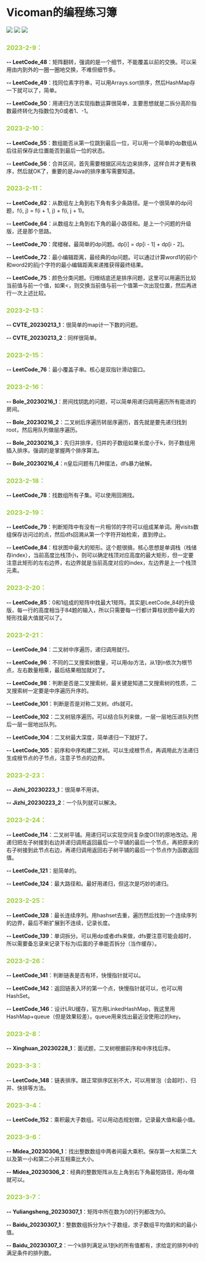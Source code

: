 # Vicoman的编程练习簿 

![](https://img.shields.io/badge/lanuage-Java-orange) ![](https://img.shields.io/badge/license-MIT-blue) ![](https://img.shields.io/badge/platform-leetcode-green)

### **<font color=YellowGreen >2023-2-9：</font>**

**-- LeetCode_48**：矩阵翻转，强调的是一个细节，不能覆盖以前的交换。可以采用由内到外的一圈一圈地交换，不难但细节多。

**-- LeetCode_49**：找同位素字符串，可以用Arrays.sort排序，然后HashMap存一下就可以了，简单。

**-- LeetCode_50**：用递归方法实现指数运算很简单，主要思想就是二拆分高阶指数最终转化为指数位为0或者1、-1。

### **<font color=YellowGreen>2023-2-10：</font>**

**-- LeetCode_55**：数组能否从第一位跳到最后一位，可以用一个简单的dp数组从后往前保存此位置能否到最后一位的状态。

**-- LeetCode_56**：合并区间，首先需要根据区间左边来排序，这样合并才更有秩序，然后就OK了，重要的是Java的排序重写需要知道。

### **<font color=YellowGreen>2023-2-11：</font>**

**-- LeetCode_62**：从数组左上角到右下角有多少条路径。是一个很简单的dp问题，f(i, j) = f(i + 1, j) + f(i, j + 1)。

**-- LeetCode_64**：从数组左上角到右下角的最小路径和。是上一个问题的升级版，还是那个思路。

**-- LeetCode_70**：爬楼梯，最简单的dp问题。dp[i] = dp[i - 1] + dp[i - 2]。

**-- LeetCode_72**：最小编辑距离，最经典的dp问题。可以通过计算word1的前i个和word2的前j个字符的最小编辑距离来递推获得最终结果。

**-- LeetCode_75**：颜色分类问题。归根结底还是排序问题，这里可以用遍历比较当前值与前一个值，如果<，则交换当前值与前一个值第一次出现位置，然后再进行一次上述比较。

### **<font color=YellowGreen>2023-2-13：</font>**

**-- CVTE_20230213_1**：很简单的map计一下数的问题。

**-- CVTE_20230213_2**：同样很简单。

### **<font color=YellowGreen>2023-2-15：</font>**

**-- LeetCode_76**：最小覆盖子串。核心是双指针滑动窗口。

### **<font color=YellowGreen>2023-2-16：</font>**

**-- Bole_20230216_1**：房间找钥匙的问题，可以简单用递归调用遍历所有能进的房间。

**-- Bole_20230216_2**：二叉树后序遍历转层序遍历，首先就是要先递归找到root，然后用队列做层序遍历。

**-- Bole_20230216_3**：先归并排序，归并的子数组如果长度小于k，则子数组用插入排序。强调的是掌握两个排序算法。

**-- Bole_20230216_4**：n皇后问题有几种摆法，dfs暴力破解。

### **<font color=YellowGreen>2023-2-18：</font>**

**-- LeetCode_78**：找数组所有子集。可以使用回溯找。

### **<font color=YellowGreen>2023-2-19：</font>**

**-- LeetCode_79**：判断矩阵中有没有一片相邻的字符可以组成某单词。用visits数组保存访问过的点，然后dfs回溯从第一个字符开始检索，直到停止。

**-- LeetCode_84**：柱状图中最大的矩形。这个题很搞，核心思想是单调栈（栈储存index），当前高度比栈顶小，则可以确定栈顶对应高度的最大矩形，但一定要注意此矩形的左右边界，右边界就是当前高度对应的index，左边界是上一个栈顶元素。

### **<font color=YellowGreen>2023-2-20：</font>**

**-- LeetCode_85**：0和1组成的矩阵中找最大1矩阵。其实是LeetCode_84的升级版，每一行的高度相当于84题的输入，所以只需要每一行都计算柱状图中最大的矩形找最大值就可以了。

### **<font color=YellowGreen>2023-2-21：</font>**

**-- LeetCode_94**：二叉树中序遍历，递归调用就行。

**-- LeetCode_96**：不同的二叉搜索树数量，可以用dp方法，从1到n依次为根节点，左右数量相乘，最后结果相加就对了。

**-- LeetCode_98**：判断是否是二叉搜索树，最关键是知道二叉搜索树的性质，二叉搜索树一定要是中序遍历升序的。

**-- LeetCode_101**：判断是否是对称二叉树。dfs就可。

**-- LeetCode_102**：二叉树层序遍历。可以结合队列来做，一层一层地压进队列然后一层一层地出队列。

**-- LeetCode_104**：二叉树最大深度，简单递归一下就好了。

**-- LeetCode_105**：前序和中序构建二叉树。可以生成根节点，再调用此方法递归生成根节点的子节点，注意子节点的边界。

### **<font color=YellowGreen>2023-2-23：</font>**

**-- Jizhi_20230223_1**：很简单不用讲。

**-- Jizhi_20230223_2**：一个队列就可以解决。

### **<font color=YellowGreen>2023-2-24：</font>**

**-- LeetCode_114**：二叉树平铺。用递归可以实现空间复杂度O(1)的原地改动。用递归把左子树接到右边并递归调用返回最后一个平铺的最后一个节点，再把原来的右子树接到此节点右边，再递归调用返回右子树平铺的最后一个节点作为函数返回值。

**-- LeetCode_121**：挺简单的。

**-- LeetCode_124**：最大路径和。最好用递归，但这次是巧妙的递归。

### **<font color=YellowGreen>2023-2-25：</font>**

**-- LeetCode_128**：最长连续序列。用hashset去重，遍历然后找到一个连续序列的边界，最后不断扩展到不连续，记录长度。

**-- LeetCode_139**：单词拆分。可以用dp或者dfs来做，dfs要注意可能会超时，所以需要备忘录来记录下标为i后面的子串能否拆分（当作缓存）。

### **<font color=YellowGreen>2023-2-26：</font>**

**-- LeetCode_141**：判断链表是否有环，快慢指针就可以。

**-- LeetCode_142**：返回链表入环的第一个点，快慢指针就可以，也可以用HashSet。

**-- LeetCode_146**：设计LRU缓存，官方用LinkedHashMap，我这里用HashMap+queue（但是效果较差）。queue用来找出最近没使用过的key。

### **<font color=YellowGreen>2023-2-8：</font>**

**-- Xinghuan_20230228_1**：面试题，二叉树根据前序和中序找后序。

### **<font color=YellowGreen>2023-3-3：</font>**

**-- LeetCode_148**：链表排序。跟正常排序区别不大，可以用冒泡（会超时）、归并、快排等方法。

### **<font color=YellowGreen>2023-3-4：</font>**

**-- LeetCode_152**：乘积最大子数组。可以用动态规划做，记录最大值和最小值。

### **<font color=YellowGreen>2023-3-6：</font>**

**-- Midea_20230306_1**：找出整数数组中两者间最大乘积。保存第一大和第二大以及第一小和第二小并互相乘比大小。

**-- Midea_20230306_2**：经典的整数矩阵从左上角到右下角最短路径，用dp做就可以。

### **<font color=YellowGreen>2023-3-7：</font>**

**-- Yuliangsheng_20230307_1**：矩阵中所在数为0的行列都改为0。

**-- Baidu_20230307_1**：整数数组拆分为k个子数组，求子数组平均值的和的最小值。

**-- Baidu_20230307_2**：一个k排列满足从1到k的所有值都有，求给定的排列中的满足条件的排列数。